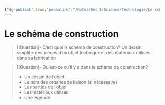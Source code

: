 ```yaml
---
{"dg-publish":true,"permalink":"/Notes/Sec 1/Science/Technologie/Le schéma de construction/"}
---
```


# Le schéma de construction

>[!Question]- C’est quoi le schéma de construction?
>Un dessin simplifié des pièces d’un objet technique et des matériaux utilisés dans sa fabrication 

>[!Question]- Qu’est-ce qu’il y a dans le schéma de construction?
>- Un dessin de l’objet
>- Le nom des organes de liaison (si nécessaire)
>- Les parties de l’objet
>- Les matériaux utilisés
>- Une légende

